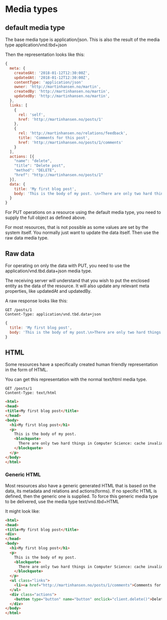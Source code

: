 # Media types

## default media type
The base media type is application/json. This is also the result of the media type application/vnd.tbd+json

Then the representation looks like this:

```js
{
  meta: {
    createdAt: '2018-01-12T12:30:00Z',
    updatedAt: '2018-01-12T12:30:00Z',
    contentType: 'application/json'
    owner: 'http://martinhansen.no/martin',
    createdBy: 'http://martinhansen.no/martin',
    updatedBy: 'http://martinhansen.no/martin',
  },
  links: [
    {
      rel: 'self',
      href: 'http://martinhansen.no/posts/1'
    },
    {
      rel: 'http://martinhansen.no/relations/feedback',
      title: 'Comments for this post',
      href: 'http://martinhansen.no/posts/1/comments'
    }
  ],
  actions: [{
    "name": "delete",
    "title": "Delete post",
    "method": "DELETE",
    "href": "http://martinhansen.no/posts/1"
  }],
  data: {
    title: 'My first blog post',
    body: 'This is the body of my post. \n>There are only two hard things in Computer Science: cache invalidation and naming things.'
  }
}
```

For PUT operations on a resource using the default media type, you need to supply the full object as defined above.

For most resources, that is not possible as some values are set by the system itself. You normally just want to update the data itself. Then use the raw data media type.

## Raw data

For operating on only the data with PUT, you need to use the application/vnd.tbd.data+json media type.

The receiving server will understand that you wish to put the enclosed entity as the data of the resource. It will also update any relevant meta properties, like updatedAt and updatedBy.

A raw response looks like this:

```
GET /posts/1
Content-Type: application/vnd.tbd.data+json
```

```js
{
  title: 'My first blog post',
  body: 'This is the body of my post.\n>There are only two hard things in Computer Science: cache invalidation and naming things.'
}
```


## HTML

Some resources have a specifically created human friendly representation in the form of HTML.

You can get this representation with the normal text/html media type.

```
GET /posts/1
Content-Type: text/html
```

```html
<html>
<head>
<title>My first blog post</title>
</head>
<body>
  <h1>My first blog post</h1>
  <p>
    This is the body of my post.
    <blockquote>
      There are only two hard things in Computer Science: cache invalidation and naming things.
    </blockquote>
  </p>
</body>
</html>
```

### Generic HTML

Most resources also have a generic generated HTML that is based on the data, its metadata and relations and actions(forms). If no specific HTML is defined, then the generic one is supplied. To force this generic media type to be delivered, use the media type text/vnd.tbd+HTML


It might look like:

```html
<html>
<head>
<title>My first blog post</title>
<div>
</head>
<body>
  <h1>My first blog post</h1>
  <p>
    This is the body of my post.
    <blockquote>
      There are only two hard things in Computer Science: cache invalidation and naming things.
    </blockquote>
  </p>
  <ul class="links">
    <li><a href="http://martinhansen.no/posts/1/comments">Comments for this post</a></li>
  </ul>
  <div class="actions">
    <button type="button" name="button" onclick="client.delete()">Delete post</button>
  </div>
</body>
</html>
```
